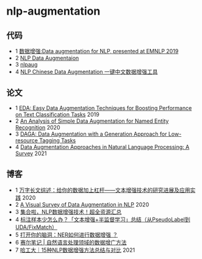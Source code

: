 # nlp-augmentation

## 代码
- 1 [数据增强:Data augmentation for NLP, presented at EMNLP 2019](https://github.com/jasonwei20/eda_nlp)
- 2 [NLP Data Augmentaion](https://github.com/quincyliang/nlp-data-augmentation)
- 3 [nlpaug](https://github.com/makcedward/nlpaug)
- 4 [NLP Chinese Data Augmentation 一键中文数据增强工具](https://github.com/425776024/nlpcda)

## 论文
- 1 [EDA: Easy Data Augmentation Techniques for Boosting Performance on Text Classification Tasks](https://arxiv.org/pdf/1901.11196.pdf) 2019
- 2 [An Analysis of Simple Data Augmentation for Named Entity Recognition](https://arxiv.org/pdf/2010.11683.pdf) 2020
- 3 [DAGA: Data Augmentation with a Generation Approach for Low-resource Tagging Tasks](https://www.aclweb.org/anthology/2020.emnlp-main.488.pdf)
- 4 [Data Augmentation Approaches in Natural Language Processing: A Survey](https://arxiv.org/pdf/2110.01852.pdf) 2021

## 博客
- 1 [万字长文综述：给你的数据加上杠杆——文本增强技术的研究进展及应用实践](https://www.jiqizhixin.com/articles/2020-04-01-11) 2020
- 2 [A Visual Survey of Data Augmentation in NLP](https://amitness.com/2020/05/data-augmentation-for-nlp/) 2020
- 3 [集合啦，NLP数据增强技术！超全资源汇总](https://zhuanlan.zhihu.com/p/151726605)
- 4 [标注样本少怎么办？「文本增强+半监督学习」总结（从PseudoLabel到UDA/FixMatch）](https://zhuanlan.zhihu.com/p/146777068)
- 5 [打开你的脑洞：NER如何进行数据增强 ？](https://zhuanlan.zhihu.com/p/342032812)
- 6 [赛尔笔记 | 自然语言处理领域的数据增广方法](https://mp.weixin.qq.com/s?__biz=MzIxMjAzNDY5Mg==&mid=2650800510&idx=1&sn=acb92e516c59fe831bfb3ae0df397610&chksm=8cb89495bbcf1d83db0010cbe257e49bd01cba6d6cdc608c3a3cbc9257fe5785ba25c977709a&mpshare=1&scene=1&srcid=0128auRWMLRQl0kwUNx9rj5F&sharer_sharetime=1611799999257&sharer_shareid=f9b6c09fe3a8d0d82f571292bbc931d8&exportkey=AbA%2Bn9jykZ%2BENF5QL%2BDAXd4%3D&pass_ticket=%2FTNPW8FVMI%2BzZwlmE2V4chE0rfm0fvJ9h7xa5J7MujaZ2gqicapGOqMciOpylTAo&wx_header=0#rd)
- 7 [哈工大｜15种NLP数据增强方法总结与对比](https://zhuanlan.zhihu.com/p/420295576) 2021
